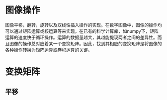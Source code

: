 # 图像操作
图像平移，翻转，旋转以及双线性插入操作的实现。在数字图像中，图像的操作均可以通过矩阵运算或核运算等来实现。在已有的科学计算库，如numpy下，矩阵运算的速度快于循环操作。运算的数据量越大，其越能提现两者之间的差异性。而且图像的操作总对应着某一个变换矩阵。因此，找到其相应的变换矩阵是将图像的各种操作转换为矩阵运算或卷积运算的关键。
# 变换矩阵
## 平移
